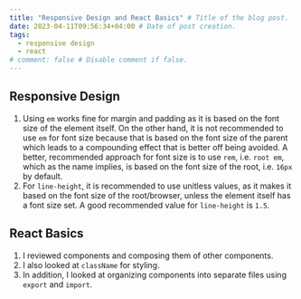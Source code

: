 ```yaml
---
title: "Responsive Design and React Basics" # Title of the blog post.
date: 2023-04-11T09:56:34+04:00 # Date of post creation.
tags:
  - responsive design
  - react
# comment: false # Disable comment if false.
---
```


## Responsive Design
1. Using `em` works fine for margin and padding as it is based on the font size of the element itself. On the other 
   hand, it is not recommended to use `em` for font size because that is based on the font size of the parent which 
   leads to a compounding effect that is better off being avoided. A better, recommended approach for font size is 
   to use `rem`, i.e. `root em`, which as the name implies, is based on the font size of the root, i.e. `16px` by 
   default.
2. For `line-height`, it is recommended to use unitless values, as it makes it based on the font size of the 
   root/browser, unless the element itself has a font size set. A good recommended value for `line-height` is `1.5`.

## React Basics
1. I reviewed components and composing them of other components.
2. I also looked at `className` for styling.
3. In addition, I looked at organizing components into separate files using `export` and `import`.
